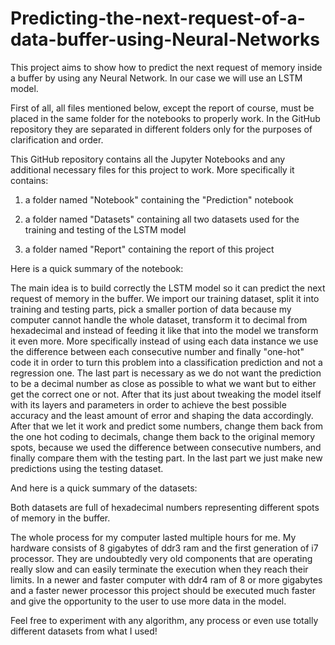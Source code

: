 # Predicting-the-next-request-of-a-data-buffer-using-Neural-Networks

This project aims to show how to predict the next request of memory inside a buffer by using any Neural Network. In our case we will use an LSTM model.

First of all, all files mentioned below, except the report of course, must be placed in the same folder for the notebooks to properly work. In the GitHub repository they are separated in different folders only for the purposes of clarification and order.

This GitHub repository contains all the Jupyter Notebooks and any additional necessary files for this project to work. More specifically it contains:

1) a folder named "Notebook" containing the "Prediction" notebook

2) a folder named "Datasets" containing all two datasets used for the training and testing of the LSTM model

3) a folder named "Report" containing the report of this project

Here is a quick summary of the notebook:

The main idea is to build correctly the LSTM model so it can predict the next request of memory in the buffer. We import our training dataset, split it into training and testing parts, pick a smaller portion of data because my computer cannot handle the whole dataset, transform it to decimal from hexadecimal and instead of feeding it like that into the model we transform it even more. More specifically instead of using each data instance we use the difference between each consecutive number and finally "one-hot" code it in order to turn this problem into a classification prediction and not a regression one. The last part is necessary as we do not want the prediction to be a decimal number as close as possible to what we want but to either get the correct one or not. After that its just about tweaking the model itself with its layers and parameters in order to achieve the best possible accuracy and the least amount of error and shaping the data accordingly. After that we let it work and predict some numbers, change them back from the one hot coding to decimals, change them back to the original memory spots, because we used the difference between consecutive numbers, and finally compare them with the testing part. In the last part we just make new predictions using the testing dataset.

And here is a quick summary of the datasets:

Both datasets are full of hexadecimal numbers representing different spots of memory in the buffer.

The whole process for my computer lasted multiple hours for me. My hardware consists of 8 gigabytes of ddr3 ram and the first generation of i7 processor. They are undoubtedly very old components that are operating really slow and can easily terminate the execution when they reach their limits. In a newer and faster computer with ddr4 ram of 8 or more gigabytes and a faster newer processor this project should be executed much faster and give the opportunity to the user to use more data in the model.

Feel free to experiment with any algorithm, any process or even use totally different datasets from what I used!
